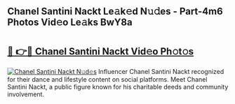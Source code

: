## Chanel Santini Nackt Le𝚊k𝚎d N𝚞𝚍es - Part-4m6 Photos Vid𝚎o Le𝚊ks BwY8a

# <h2><a href="http://fb50tid.evod.top/?m=Chanel+Santini+Nackt">🔗 👉🔴 Chanel Santini Nackt Vid𝚎o Ph𝚘t𝚘s</a></h2>

[![Chanel Santini Nackt N𝚞d𝚎s](https://i.imgur.com/8V9OHl7.gif)](http://fb50tid.evod.top/?m=Chanel+Santini+Nackt)
Influencer Chanel Santini Nackt recognized for their dance and lifestyle content on social platforms. Meet Chanel Santini Nackt, a public figure known for his charitable deeds and community involvement. 

